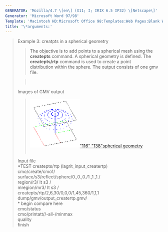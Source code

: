 ```yaml
---
GENERATOR: 'Mozilla/4.7 \[en\] (X11; I; IRIX 6.5 IP32) \[Netscape\]'
Generator: 'Microsoft Word 97/98'
Template: 'Macintosh HD:Microsoft Office 98:Templates:Web Pages:Blank Web Page'
title: '\*arguments:'
---
```


> Example 3: creatpts in a spherical geometry
>
> > The objective is to add points to a spherical mesh using the
> > **createpts** command.
> > A spherical geometry is defined. The **createpts/rtp** command is
> > used to create a point\
> > distribution within the sphere. The output consists of one gmv file.
>
> >  
>
> Images of GMV output
>
> > [![](image/image3tn.gif)"116"
> > "138"](./image/image3.gif)[spherical
> > geometry](image/image3.gif)\
> >  
>
> Input file\
> \*TEST createpts/rtp (lagrit\_input\_creatertp)\
> cmo/create/cmo1/\
> surface/s3/reflect/sphere/0.,0.,0./1.,1.,1./\
> region/r3/ lt s3 /\
> mregion/mr3/ lt s3 /\
> createpts/rtp/2,6,30/0,0,0/1,45,360/1,1,1\
> dump/gmv/output\_creatertp.gmv/\
> \* begin compare here\
> cmo/status\
> cmo/printatt//-all-/minmax\
> quality\
> finish
